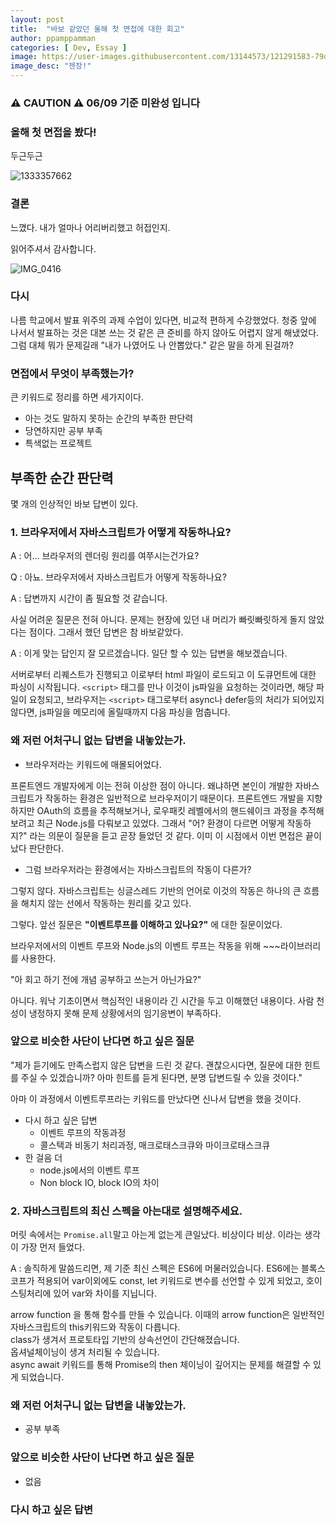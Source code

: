 ```yaml
---
layout: post
title:  "바보 같았던 올해 첫 면접에 대한 회고"
author: ppamppamman
categories: [ Dev, Essay ]
image: https://user-images.githubusercontent.com/13144573/121291583-79d56a80-c923-11eb-85f6-ae3ae9490977.jpeg
image_desc: "젠장!"
---
```

### ⚠️ CAUTION ⚠️ 06/09 기준 미완성 입니다

### 올해 첫 면접을 봤다!
두근두근

![1333357662](https://user-images.githubusercontent.com/13144573/121291646-92458500-c923-11eb-9b87-9c3448130d30.gif)

### 결론

느꼈다. 내가 얼마나 어리버리했고 허접인지.

읽어주셔서 감사합니다.

![IMG_0416](https://user-images.githubusercontent.com/13144573/121291632-8e196780-c923-11eb-8ff6-a375c5598716.gif)

### 다시

나름 학교에서 발표 위주의 과제 수업이 있다면, 비교적 편하게 수강했었다. 청중 앞에 나서서 발표하는 것은 대본 쓰는 것 같은 큰 준비를 하지 않아도 어렵지 않게 해냈었다. 그럼 대체 뭐가 문제길래 "내가 나였어도 나 안뽑았다." 같은 말을 하게 된걸까?

### 면접에서 무엇이 부족했는가?

큰 키워드로 정리를 하면 세가지이다.

- 아는 것도 말하지 못하는 순간의 부족한 판단력
- 당연하지만 공부 부족
- 특색없는 프로젝트

## 부족한 순간 판단력

몇 개의 인상적인 바보 답변이 있다.

### 1. 브라우저에서 자바스크립트가 어떻게 작동하나요?

A : 어... 브라우저의 렌더링 원리를 여쭈시는건가요?

Q : 아뇨. 브라우저에서 자바스크립트가 어떻게 작동하나요?

A : 답변까지 시간이 좀 필요할 것 같습니다.

사실 어려운 질문은 전혀 아니다. 문제는 현장에 있던 내 머리가 빠릿빠릿하게 돌지 않았다는 점이다. 그래서 했던 답변은 참 바보같았다.

A : 이게 맞는 답인지 잘 모르겠습니다. 일단 할 수 있는 답변을 해보겠습니다.

서버로부터 리퀘스트가 진행되고 이로부터 html 파일이 로드되고 이 도큐먼트에 대한 파싱이 시작됩니다. ```<script>``` 태그를 만나 이것이 js파일을 요청하는 것이라면, 해당 파일이 요청되고, 브라우저는 ```<script>``` 태그로부터 async나 defer등의 처리가 되어있지 않다면, js파일을 메모리에 올릴때까지 다음 파싱을 멈춥니다.

### 왜 저런 어처구니 없는 답변을 내놓았는가.

- 브라우저라는 키워드에 매몰되어었다.

프론트엔드 개발자에게 이는 전혀 이상한 점이 아니다. 왜냐하면 본인이 개발한 자바스크립트가 작동하는 환경은 일반적으로 브라우저이기 때문이다. 프론트엔드 개발을 지향하지만 OAuth의 흐름을 추적해보거나, 로우패킷 레벨에서의 핸드쉐이크 과정을 추적해보려고 최근 Node.js를 다뤄보고 있었다. 그래서 "어? 환경이 다르면 어떻게 작동하지?" 라는 의문이 질문을 듣고 곧장 들었던 것 같다. 이미 이 시점에서 이번 면접은 끝이 났다 판단한다.

- 그럼 브라우저라는 환경에서는 자바스크립트의 작동이 다른가?

그렇지 않다. 자바스크립트는 싱글스레드 기반의 언어로 이것의 작동은 하나의 큰 흐름을 해치지 않는 선에서 작동하는 원리를 갖고 있다. 

그렇다. 앞선 질문은 **"이벤트루프를 이해하고 있나요?"** 에 대한 질문이었다. 

브라우저에서의 이벤트 루프와 Node.js의 이벤트 루프는 작동을 위해 ~~~라이브러리를 사용한다.

"아 회고 하기 전에 개념 공부하고 쓰는거 아닌가요?"

아니다. 워낙 기초이면서 핵심적인 내용이라 긴 시간을 두고 이해했던 내용이다. 사람 천성이 냉정하지 못해 문제 상황에서의 임기응변이 부족하다.

### 앞으로 비슷한 사단이 난다면 하고 싶은 질문

"제가 듣기에도 만족스럽지 않은 답변을 드린 것 같다. 괜찮으시다면, 질문에 대한 힌트를 주실 수 있겠습니까? 아마 힌트를 듣게 된다면, 분명 답변드릴 수 있을 것이다."

아마 이 과정에서 이벤트루프라는 키워드를 만났다면 신나서 답변을 했을 것이다.

- 다시 하고 싶은 답변
    - 이벤트 루프의 작동과정
    - 콜스택과 비동기 처리과정, 매크로태스크큐와 마이크로태스크큐
- 한 걸음 더
    - node.js에서의 이벤트 루프
    - Non block IO, block IO의 차이

### 2. 자바스크립트의 최신 스펙을 아는대로 설명해주세요.

머릿 속에서는 ```Promise.all```말고 아는게 없는게 큰일났다. 비상이다 비상. 이라는 생각이 가장 먼저 들었다.

A : 솔직하게 말씀드리면, 제 기준 최신 스펙은 ES6에 머물러있습니다. ES6에는 블록스코프가 적용되어 var이외에도 const, let 키워드로 변수를 선언할 수 있게 되었고, 호이스팅처리에 있어 var와 차이를 지닙니다.

arrow function 을 통해 함수를 만들 수 있습니다. 이때의 arrow function은 일반적인 자바스크립트의 this키워드와 작동이 다릅니다.  
class가 생겨서 프로토타입 기반의 상속선언이 간단해졌습니다.  
옵셔널체이닝이 생겨 처리될 수 있습니다.  
async await 키워드를 통해 Promise의 then 체이닝이 깊어지는 문제를 해결할 수 있게 되었습니다.

### 왜 저런 어처구니 없는 답변을 내놓았는가.

- 공부 부족  

###  앞으로 비슷한 사단이 난다면 하고 싶은 질문
- 없음

### 다시 하고 싶은 답변